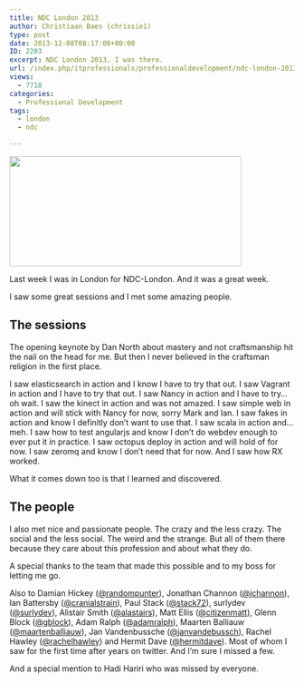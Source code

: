 ```yaml
---
title: NDC London 2013
author: Christiaan Baes (chrissie1)
type: post
date: 2013-12-08T08:17:00+00:00
ID: 2203
excerpt: NDC London 2013, I was there.
url: /index.php/itprofessionals/professionaldevelopment/ndc-london-2013/
views:
  - 7718
categories:
  - Professional Development
tags:
  - london
  - ndc

---
```

<div class="image_block">
  <a href="https://lessthandot.z19.web.core.windows.net/wp-content/uploads/users/chrissie1/ndclondon/NDCLondon_logo_small.jpg?mtime=1386489230"><img alt="" src="https://lessthandot.z19.web.core.windows.net/wp-content/uploads/users/chrissie1/ndclondon/NDCLondon_logo_small.jpg?mtime=1386489230" width="410" height="194" /></a>
</div>

Last week I was in London for NDC-London. And it was a great week.

I saw some great sessions and I met some amazing people.

## The sessions

The opening keynote by Dan North about mastery and not craftsmanship hit the nail on the head for me. But then I never believed in the craftsman religion in the first place. 

I saw elasticsearch in action and I know I have to try that out. I saw Vagrant in action and I have to try that out. I saw Nancy in action and I have to try&#8230; oh wait. I saw the kinect in action and was not amazed. I saw simple web in action and will stick with Nancy for now, sorry Mark and Ian. I saw fakes in action and know I definitly don&#8217;t want to use that. I saw scala in action and&#8230; meh. I saw how to test angularjs and know I don&#8217;t do webdev enough to ever put it in practice. I saw octopus deploy in action and will hold of for now. I saw zeromq and know I don&#8217;t need that for now. And I saw how RX worked.

What it comes down too is that I learned and discovered.

## The people

I also met nice and passionate people. The crazy and the less crazy. The social and the less social. The weird and the strange. But all of them there because they care about this profession and about what they do. 

A special thanks to the team that made this possible and to my boss for letting me go. 

Also to Damian Hickey ([@randompunter][1]), Jonathan Channon ([@jchannon][2]), Ian Battersby ([@cranialstrain][3]), Paul Stack ([@stack72][4]), surlydev ([@surlydev][5]), Alistair Smith ([@alastairs][6]), Matt Ellis ([@citizenmatt][7]), Glenn Block ([@gblock][8]), Adam Ralph ([@adamralph][9]), Maarten Balliauw ([@maartenballiauw][10]), Jan Vandenbussche ([@janvandebussch][11]), Rachel Hawley ([@rachelhawley][12]) and Hermit Dave ([@hermitdave][13]). Most of whom I saw for the first time after years on twitter. And I&#8217;m sure I missed a few. 

And a special mention to Hadi Hariri who was missed by everyone.

 [1]: https://twitter.com/randompunter
 [2]: https://twitter.com/jchannon
 [3]: https://twitter.com/Cranialstrain
 [4]: https://twitter.com/stack72
 [5]: https://twitter.com/surlydev
 [6]: https://twitter.com/alastairs
 [7]: https://twitter.com/citizenmatt
 [8]: https://twitter.com/gblock
 [9]: https://twitter.com/adamralph
 [10]: https://twitter.com/maartenballiauw
 [11]: https://twitter.com/janvandenbussch
 [12]: https://twitter.com/RachelHawley
 [13]: https://twitter.com/hermitdave